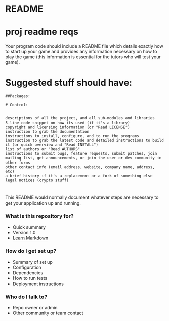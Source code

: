 # README #

# proj readme reqs
Your program code should include a README file which details exactly how to start up your
game and provides any information necessary on how to play the game (this information is essential
for the tutors who will test your game).
#

# Suggested stuff should have:
    ##Packages: 
     
    # Control: 


    descriptions of all the project, and all sub-modules and libraries
    5-line code snippet on how its used (if it's a library)
    copyright and licensing information (or "Read LICENSE")
    instruction to grab the documentation
    instructions to install, configure, and to run the programs
    instruction to grab the latest code and detailed instructions to build it (or quick overview and "Read INSTALL")
    list of authors or "Read AUTHORS"
    instructions to submit bugs, feature requests, submit patches, join mailing list, get announcements, or join the user or dev community in other forms
    other contact info (email address, website, company name, address, etc)
    a brief history if it's a replacement or a fork of something else
    legal notices (crypto stuff)
#


This README would normally document whatever steps are necessary to get your application up and running.

### What is this repository for? ###

* Quick summary
* Version 1.0
* [Learn Markdown](https://bitbucket.org/tutorials/markdowndemo)

### How do I get set up? ###

* Summary of set up
* Configuration
* Dependencies
* How to run tests
* Deployment instructions

### Who do I talk to? ###

* Repo owner or admin
* Other community or team contact